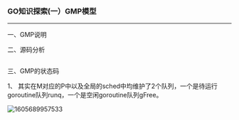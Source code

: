 ### GO知识探索(一）GMP模型

------

一、GMP说明

二、源码分析

```

```

三、GMP的状态码











































1、 其实在M对应的P中以及全局的sched中均维护了2个队列，一个是待运行goroutine队列runq，一个是空闲goroutine队列gFree。

![1605689957533](C:\Users\Administrator\AppData\Roaming\Typora\typora-user-images\1605689957533.png)





